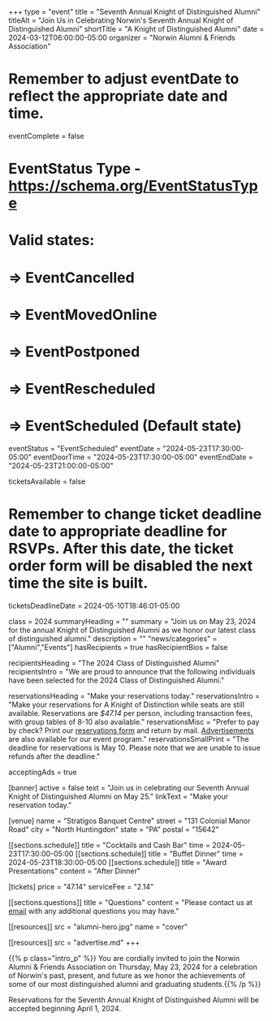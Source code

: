 +++
type          = "event"
title         = "Seventh Annual Knight of Distinguished Alumni"
titleAlt      = "Join Us in Celebrating Norwin's Seventh Annual Knight of Distinguished Alumni"
shortTitle    = "A Knight of Distinguished Alumni"
date          = 2024-03-12T06:00:00-05:00
organizer     = "Norwin Alumni & Friends Association"
# Remember to adjust eventDate to reflect the appropriate date and time.
eventComplete = false
# EventStatus Type - https://schema.org/EventStatusType
# Valid states:
# => EventCancelled
# => EventMovedOnline
# => EventPostponed
# => EventRescheduled
# => EventScheduled (Default state)
eventStatus = "EventScheduled"
eventDate     = "2024-05-23T17:30:00-05:00"
eventDoorTime = "2024-05-23T17:30:00-05:00"
eventEndDate  = "2024-05-23T21:00:00-05:00"

ticketsAvailable = false
# Remember to change ticket deadline date to appropriate deadline for RSVPs. After this date, the ticket order form will be disabled the next time the site is built.
ticketsDeadlineDate = 2024-05-10T18:46:01-05:00

class = 2024
summaryHeading = ""
summary = "Join us on May 23, 2024 for the annual Knight of Distinguished Alumni as we honor our latest class of distinguished alumni."
description   = ""
"news/categories" = ["Alumni","Events"]
hasRecipients     = true
hasRecipientBios  = false

recipientsHeading = "The 2024 Class of Distinguished Alumni"
recipientsIntro   = "We are proud to announce that the following individuals have been selected for the 2024 Class of Distinguished Alumni."

reservationsHeading = "Make your reservations today."
reservationsIntro = "Make your reservations for A Knight of Distinction while seats are still available. Reservations are *$47.14* per person, including transaction fees, with group tables of 8-10 also available."
reservationsMisc = "Prefer to pay by check? Print our <a href='knight-of-distinguished-alumni-reservation-form.pdf' class='link--pdf' target='_blank'>reservations form</a> and return by mail. <a href='knight-of-distinguished-alumni-advertisements.pdf' class='link--pdf' target='_blank'>Advertisements</a> are also available for our event program."
reservationsSmallPrint = "The deadline for reservations is May 10. Please note that we are unable to issue refunds after the deadline."

acceptingAds     = true

[banner]
  active = false
  text = "Join us in celebrating our Seventh Annual Knight of Distinguished Alumni on May 25."
  linkText = "Make your reservation today."

[venue]
  name   = "Stratigos Banquet Centre"
  street = "131 Colonial Manor Road"
  city   = "North Huntingdon"
  state  = "PA"
  postal = "15642"

[[sections.schedule]]
  title = "Cocktails and Cash Bar"
  time  = 2024-05-23T17:30:00-05:00
[[sections.schedule]]
  title = "Buffet Dinner"
  time  = 2024-05-23T18:30:00-05:00
[[sections.schedule]]
  title   = "Award Presentations"
  content = "After Dinner"

[tickets]
  price        = "47.14"
  serviceFee   = "2.14"

[[sections.questions]]
  title   = "Questions"
  content = "Please contact us at [email](mailto:alumni@nsdcf.org) with any additional questions you may have."

[[resources]]
  src  = "alumni-hero.jpg"
  name = "cover"

[[resources]]
  src  = "advertise.md"
+++

{{% p class="intro_p" %}}
You are cordially invited to join the Norwin Alumni & Friends Association on Thursday, May 23, 2024 for a celebration of Norwin's past, present, and future as we honor the achievements of some of our most distinguished alumni and graduating students.{{% /p %}}

Reservations for the Seventh Annual Knight of Distinguished Alumni will be accepted beginning April 1, 2024.
